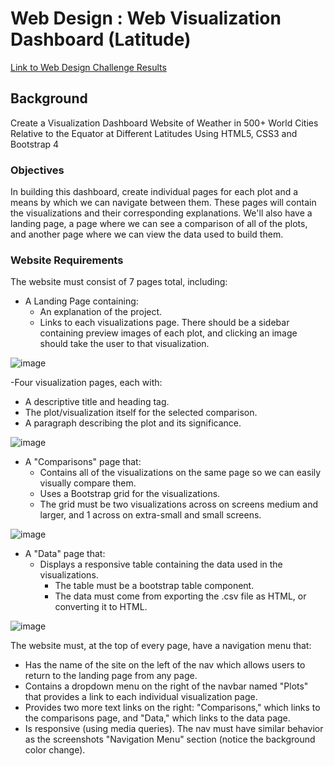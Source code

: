 # Web Design : Web Visualization Dashboard (Latitude)

[Link to Web Design Challenge Results](https://klsisk.github.io/Web-Design-Challenge/)

## Background
Create a Visualization Dashboard Website of Weather in 500+ World Cities Relative to the Equator at Different Latitudes Using HTML5, CSS3 and Bootstrap 4

### Objectives
In building this dashboard, create individual pages for each plot and a means by which we can navigate between them. These pages will contain the visualizations and their corresponding explanations. We'll also have a landing page, a page where we can see a comparison of all of the plots, and another page where we can view the data used to build them.

### Website Requirements
The website must consist of 7 pages total, including:
- A Landing Page containing:
  - An explanation of the project.
  - Links to each visualizations page. There should be a sidebar containing preview images of each plot, and clicking an image should take the user to that visualization.
  
![image](https://user-images.githubusercontent.com/69765842/103469043-d5287e80-4d2d-11eb-8ec6-66882c516749.png)

-Four visualization pages, each with:
  - A descriptive title and heading tag.
  - The plot/visualization itself for the selected comparison.
  - A paragraph describing the plot and its significance.
  
![image](https://user-images.githubusercontent.com/69765842/103469046-de195000-4d2d-11eb-9c3c-74c3a88322e3.png)

- A "Comparisons" page that:
  - Contains all of the visualizations on the same page so we can easily visually compare them.
  - Uses a Bootstrap grid for the visualizations.
  - The grid must be two visualizations across on screens medium and larger, and 1 across on extra-small and small screens.
  
![image](https://user-images.githubusercontent.com/69765842/103469054-f4bfa700-4d2d-11eb-9c77-3c695d0be600.png)

- A "Data" page that:
  - Displays a responsive table containing the data used in the visualizations.
    - The table must be a bootstrap table component. 
    - The data must come from exporting the .csv file as HTML, or converting it to HTML. 
    
![image](https://user-images.githubusercontent.com/69765842/103469056-06a14a00-4d2e-11eb-8972-b6f2b6f0b06c.png)
    
The website must, at the top of every page, have a navigation menu that:
- Has the name of the site on the left of the nav which allows users to return to the landing page from any page.
- Contains a dropdown menu on the right of the navbar named "Plots" that provides a link to each individual visualization page.
- Provides two more text links on the right: "Comparisons," which links to the comparisons page, and "Data," which links to the data page.
- Is responsive (using media queries). The nav must have similar behavior as the screenshots "Navigation Menu" section (notice the background color change).
